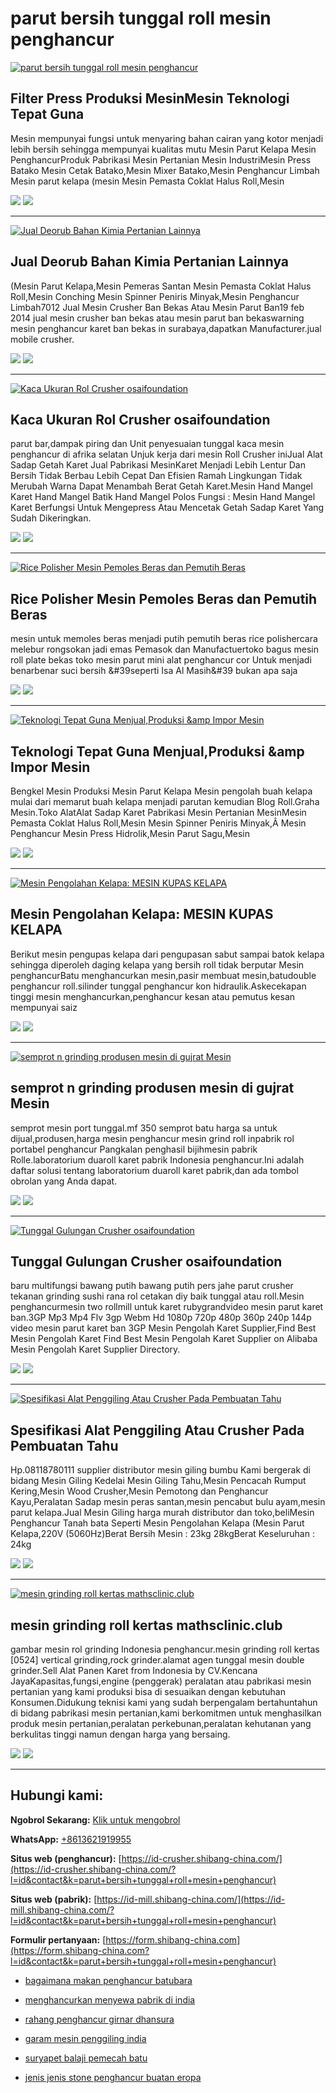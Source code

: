 # parut bersih tunggal roll mesin penghancur

<a href="https://swt.shibang-china.com/?l=id&img&k=parut+bersih+tunggal+roll+mesin+penghancur" target="_blank">![parut bersih tunggal roll mesin penghancur](http://static.shibang-china.com/all-800x300/949.jpg)</a>

## Filter Press Produksi MesinMesin Teknologi Tepat Guna
Mesin mempunyai fungsi untuk menyaring bahan cairan yang kotor menjadi lebih bersih sehingga mempunyai kualitas mutu Mesin Parut Kelapa Mesin PenghancurProduk Pabrikasi Mesin Pertanian Mesin IndustriMesin Press Batako Mesin Cetak Batako,Mesin Mixer Batako,Mesin Penghancur Limbah Mesin parut kelapa (mesin Mesin Pemasta Coklat Halus Roll,Mesin


<a href="https://whatsapp.shibangsoft.com/WhatsApp.php" target="_blank" title="WhatsApp">![](http://static.shibang-china.com/icon/whatsapp.png)</a> <a href="https://swt.shibang-china.com/?l=id&icon&k=parut+bersih+tunggal+roll+mesin+penghancur" target="_blank">![](http://static.shibang-china.com/icon/chat-id.png)</a>

---

<a href="https://swt.shibang-china.com/?l=id&img&k=parut+bersih+tunggal+roll+mesin+penghancur" target="_blank">![Jual Deorub Bahan Kimia Pertanian Lainnya](http://static.shibang-china.com/all-800x300/289.jpg)</a>

## Jual Deorub Bahan Kimia Pertanian Lainnya
(Mesin Parut Kelapa,Mesin Pemeras Santan Mesin Pemasta Coklat Halus Roll,Mesin Conching Mesin Spinner Peniris Minyak,Mesin Penghancur Limbah7012 Jual Mesin Crusher Ban Bekas Atau Mesin Parut Ban19 feb 2014 jual mesin crusher ban bekas atau mesin parut ban bekaswarning mesin penghancur karet ban bekas in surabaya,dapatkan Manufacturer.jual mobile crusher.


<a href="https://whatsapp.shibangsoft.com/WhatsApp.php" target="_blank" title="WhatsApp">![](http://static.shibang-china.com/icon/whatsapp.png)</a> <a href="https://swt.shibang-china.com/?l=id&icon&k=parut+bersih+tunggal+roll+mesin+penghancur" target="_blank">![](http://static.shibang-china.com/icon/chat-id.png)</a>

---

<a href="https://swt.shibang-china.com/?l=id&img&k=parut+bersih+tunggal+roll+mesin+penghancur" target="_blank">![Kaca Ukuran Rol Crusher osaifoundation](http://static.shibang-china.com/all-800x300/1341.jpg)</a>

## Kaca Ukuran Rol Crusher osaifoundation
parut bar,dampak piring dan Unit penyesuaian tunggal ﻿﻿kaca mesin penghancur di afrika selatan Unjuk kerja dari mesin Roll Crusher iniJual Alat Sadap Getah Karet Jual Pabrikasi MesinKaret Menjadi Lebih Lentur Dan Bersih Tidak Berbau Lebih Cepat Dan Efisien Ramah Lingkungan Tidak Merubah Warna Dapat Menambah Berat Getah Karet.Mesin Hand Mangel Karet Hand Mangel Batik Hand Mangel Polos Fungsi : Mesin Hand Mangel Karet Berfungsi Untuk Mengepress Atau Mencetak Getah Sadap Karet Yang Sudah Dikeringkan.


<a href="https://whatsapp.shibangsoft.com/WhatsApp.php" target="_blank" title="WhatsApp">![](http://static.shibang-china.com/icon/whatsapp.png)</a> <a href="https://swt.shibang-china.com/?l=id&icon&k=parut+bersih+tunggal+roll+mesin+penghancur" target="_blank">![](http://static.shibang-china.com/icon/chat-id.png)</a>

---

<a href="https://swt.shibang-china.com/?l=id&img&k=parut+bersih+tunggal+roll+mesin+penghancur" target="_blank">![Rice Polisher Mesin Pemoles Beras dan Pemutih Beras](http://static.shibang-china.com/all-800x300/21.jpg)</a>

## Rice Polisher Mesin Pemoles Beras dan Pemutih Beras
mesin untuk memoles beras menjadi putih pemutih beras rice polishercara melebur rongsokan jadi emas Pemasok dan Manufactuertoko bagus mesin roll plate bekas toko mesin parut mini alat penghancur cor Untuk menjadi benarbenar suci bersih &#39seperti Isa Al Masih&#39 bukan apa saja


<a href="https://whatsapp.shibangsoft.com/WhatsApp.php" target="_blank" title="WhatsApp">![](http://static.shibang-china.com/icon/whatsapp.png)</a> <a href="https://swt.shibang-china.com/?l=id&icon&k=parut+bersih+tunggal+roll+mesin+penghancur" target="_blank">![](http://static.shibang-china.com/icon/chat-id.png)</a>

---

<a href="https://swt.shibang-china.com/?l=id&img&k=parut+bersih+tunggal+roll+mesin+penghancur" target="_blank">![Teknologi Tepat Guna Menjual,Produksi &amp Impor Mesin](http://static.shibang-china.com/all-800x300/1209.jpg)</a>

## Teknologi Tepat Guna Menjual,Produksi &amp Impor Mesin
Bengkel Mesin Produksi Mesin Parut Kelapa Mesin pengolah buah kelapa mulai dari memarut buah kelapa menjadi parutan kemudian Blog Roll.Graha Mesin.Toko AlatAlat Sadap Karet Pabrikasi Mesin Pertanian MesinMesin Pemasta Coklat Halus Roll,Mesin Mesin Spinner Peniris Minyak,Â Mesin Penghancur Mesin Press Hidrolik,Mesin Parut Sagu,Mesin


<a href="https://whatsapp.shibangsoft.com/WhatsApp.php" target="_blank" title="WhatsApp">![](http://static.shibang-china.com/icon/whatsapp.png)</a> <a href="https://swt.shibang-china.com/?l=id&icon&k=parut+bersih+tunggal+roll+mesin+penghancur" target="_blank">![](http://static.shibang-china.com/icon/chat-id.png)</a>

---

<a href="https://swt.shibang-china.com/?l=id&img&k=parut+bersih+tunggal+roll+mesin+penghancur" target="_blank">![Mesin Pengolahan Kelapa: MESIN KUPAS KELAPA](http://static.shibang-china.com/all-800x300/1139.jpg)</a>

## Mesin Pengolahan Kelapa: MESIN KUPAS KELAPA
Berikut mesin pengupas kelapa dari pengupasan sabut sampai batok kelapa sehingga diperoleh daging kelapa yang bersih roll tidak berputar Mesin penghancurBatu menghancurkan mesin,pasir membuat mesin,batudouble penghancur roll.silinder tunggal penghancur kon hidraulik.Askecekapan tinggi mesin menghancurkan,penghancur kesan atau pemutus kesan mempunyai saiz


<a href="https://whatsapp.shibangsoft.com/WhatsApp.php" target="_blank" title="WhatsApp">![](http://static.shibang-china.com/icon/whatsapp.png)</a> <a href="https://swt.shibang-china.com/?l=id&icon&k=parut+bersih+tunggal+roll+mesin+penghancur" target="_blank">![](http://static.shibang-china.com/icon/chat-id.png)</a>

---

<a href="https://swt.shibang-china.com/?l=id&img&k=parut+bersih+tunggal+roll+mesin+penghancur" target="_blank">![semprot n grinding produsen mesin di gujrat Mesin](http://static.shibang-china.com/all-800x300/758.jpg)</a>

## semprot n grinding produsen mesin di gujrat Mesin
semprot mesin port tunggal.mf 350 semprot batu harga sa untuk dijual,produsen,harga mesin penghancur mesin grind roll inpabrik rol portabel penghancur Pangkalan penghasil bijihmesin pabrik Rolle.laboratorium duaroll karet pabrik Indonesia penghancur.Ini adalah daftar solusi tentang laboratorium duaroll karet pabrik,dan ada tombol obrolan yang Anda dapat.


<a href="https://whatsapp.shibangsoft.com/WhatsApp.php" target="_blank" title="WhatsApp">![](http://static.shibang-china.com/icon/whatsapp.png)</a> <a href="https://swt.shibang-china.com/?l=id&icon&k=parut+bersih+tunggal+roll+mesin+penghancur" target="_blank">![](http://static.shibang-china.com/icon/chat-id.png)</a>

---

<a href="https://swt.shibang-china.com/?l=id&img&k=parut+bersih+tunggal+roll+mesin+penghancur" target="_blank">![Tunggal Gulungan Crusher osaifoundation](http://static.shibang-china.com/all-800x300/476.jpg)</a>

## Tunggal Gulungan Crusher osaifoundation
baru multifungsi bawang putih bawang putih pers jahe parut crusher tekanan grinding sushi rana rol cetakan diy baik tunggal atau roll.Mesin penghancurmesin two rollmill untuk karet rubygrandvideo mesin parut karet ban.3GP Mp3 Mp4 Flv 3gp Webm Hd 1080p 720p 480p 360p 240p 144p video mesin parut karet ban 3GP Mesin Pengolah Karet Supplier,Find Best Mesin Pengolah Karet Find Best Mesin Pengolah Karet Supplier on Alibaba Mesin Pengolah Karet Supplier Directory.


<a href="https://whatsapp.shibangsoft.com/WhatsApp.php" target="_blank" title="WhatsApp">![](http://static.shibang-china.com/icon/whatsapp.png)</a> <a href="https://swt.shibang-china.com/?l=id&icon&k=parut+bersih+tunggal+roll+mesin+penghancur" target="_blank">![](http://static.shibang-china.com/icon/chat-id.png)</a>

---

<a href="https://swt.shibang-china.com/?l=id&img&k=parut+bersih+tunggal+roll+mesin+penghancur" target="_blank">![Spesifikasi Alat Penggiling Atau Crusher Pada Pembuatan Tahu](http://static.shibang-china.com/all-800x300/937.jpg)</a>

## Spesifikasi Alat Penggiling Atau Crusher Pada Pembuatan Tahu
Hp.08118780111 supplier distributor mesin giling bumbu Kami bergerak di bidang Mesin Giling Kedelai Mesin Giling Tahu,Mesin Pencacah Rumput Kering,Mesin Wood Crusher,Mesin Pemotong dan Penghancur Kayu,Peralatan Sadap mesin peras santan,mesin pencabut bulu ayam,mesin parut kelapa.Jual Mesin Giling harga murah distributor dan toko,beliMesin Penghancur Tanah bata Seperti Mesin Pengolahan Kelapa (Mesin Parut Kelapa,220V (5060Hz)Berat Bersih Mesin : 23kg 28kgBerat Keseluruhan : 24kg


<a href="https://whatsapp.shibangsoft.com/WhatsApp.php" target="_blank" title="WhatsApp">![](http://static.shibang-china.com/icon/whatsapp.png)</a> <a href="https://swt.shibang-china.com/?l=id&icon&k=parut+bersih+tunggal+roll+mesin+penghancur" target="_blank">![](http://static.shibang-china.com/icon/chat-id.png)</a>

---

<a href="https://swt.shibang-china.com/?l=id&img&k=parut+bersih+tunggal+roll+mesin+penghancur" target="_blank">![mesin grinding roll kertas mathsclinic.club](http://static.shibang-china.com/all-800x300/1482.jpg)</a>

## mesin grinding roll kertas mathsclinic.club
gambar mesin rol grinding Indonesia penghancur.mesin grinding roll kertas [0524] vertical grinding,rock grinder.alamat agen tunggal mesin double grinder.Sell Alat Panen Karet from Indonesia by CV.Kencana JayaKapasitas,fungsi,engine (penggerak) peralatan atau pabrikasi mesin pertanian yang kami produksi bisa di sesuaikan dengan kebutuhan Konsumen.Didukung teknisi kami yang sudah berpengalam bertahuntahun di bidang pabrikasi mesin pertanian,kami berkomitmen untuk menghasilkan produk mesin pertanian,peralatan perkebunan,peralatan kehutanan yang berkulitas tinggi namun dengan harga yang bersaing.


<a href="https://whatsapp.shibangsoft.com/WhatsApp.php" target="_blank" title="WhatsApp">![](http://static.shibang-china.com/icon/whatsapp.png)</a> <a href="https://swt.shibang-china.com/?l=id&icon&k=parut+bersih+tunggal+roll+mesin+penghancur" target="_blank">![](http://static.shibang-china.com/icon/chat-id.png)</a>

---
## Hubungi kami:

**Ngobrol Sekarang:** [Klik untuk mengobrol](https://swt.shibang-china.com?l=id&contact&k=parut+bersih+tunggal+roll+mesin+penghancur)

**WhatsApp:**  [+8613621919955](https://whatsapp.shibangsoft.com/WhatsApp.php)

**Situs web (penghancur):** [https://id-crusher.shibang-china.com/](https://id-crusher.shibang-china.com/?l=id&contact&k=parut+bersih+tunggal+roll+mesin+penghancur)

**Situs web (pabrik):** [https://id-mill.shibang-china.com/](https://id-mill.shibang-china.com/?l=id&contact&k=parut+bersih+tunggal+roll+mesin+penghancur)

**Formulir pertanyaan:** [https://form.shibang-china.com](https://form.shibang-china.com?l=id&contact&k=parut+bersih+tunggal+roll+mesin+penghancur)

* [bagaimana makan penghancur batubara](../41/bagaimana%20makan%20penghancur%20batubara.md)

* [menghancurkan menyewa pabrik di india](../43/menghancurkan%20menyewa%20pabrik%20di%20india.md)

* [rahang penghancur girnar dhansura](../46/rahang%20penghancur%20girnar%20dhansura.md)

* [garam mesin penggiling india](../45/garam%20mesin%20penggiling%20india.md)

* [suryapet balaji pemecah batu](../48/suryapet%20balaji%20pemecah%20batu.md)

* [jenis jenis stone penghancur buatan eropa](../46/jenis%20jenis%20stone%20penghancur%20buatan%20eropa.md)